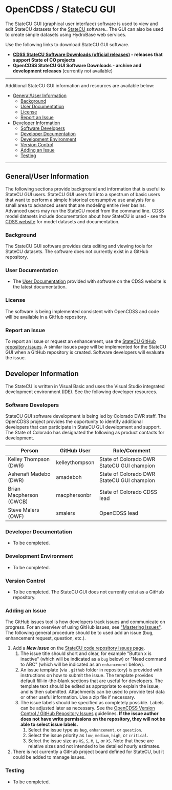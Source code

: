 # OpenCDSS / StateCU GUI #

The StateCU GUI (graphical user interface) software is used to view and edit StateCU datasets
for the [StateCU](http://opencdss.state.co.us/opencdss/statecu/statecu/) software..
The GUI can also be used to create simple datasets using HydroBase web services.

Use the following links to download StateCU GUI software.

* **[CDSS StateCU Software Downloads (official releases)](https://cdss.colorado.gov/software/statecu) - releases that support State of CO projects**
* **OpenCDSS StateCU GUI Software Downloads - archive and development releases** (currently not available)

--------------

Additional StateCU GUI information and resources are available below:

* [General/User Information](#generaluser-information)
	+ [Background](#background)
	+ [User Documentation](#user-documentation)
	+ [License](#license)
	+ [Report an Issue](#report-an-issue)
* [Developer Information](#developer-information)
	+ [Software Developers](#software-developers)
	+ [Developer Documentation](#developer-documentation)
	+ [Development Environment](#development-environment)
	+ [Version Control](#version-control)
	+ [Adding an Issue](#adding-an-issue)
	+ [Testing](#testing)

------------------

## General/User Information  ##

The following sections provide background and information that is useful to StateCU GUI users.
StateCU GUI users fall into a spectrum of basic users that want to perform a simple historical consumptive
use analysis for a small area to advanced users that are modeling entire river basins.
Advanced users may run the StateCU model from the command line.
CDSS model datasets include documentation about how StateCU is used - see the
[CDSS website](https://cdss.colorado.gov/) for model datasets and documentation.

### Background ###

The StateCU GUI software provides data editing and viewing tools for StateCU datasets.
The software does not currently exist in a GitHub repository.

### User Documentation ###

* The [User Documentation](http://opencdss.state.co.us/opencdss/statecu/statecu/) provided with software on the CDSS website is the latest documentation.

### License ###

The software is being implemented consistent with OpenCDSS and code will be available in a GitHub repository.

### Report an Issue ###

To report an issue or request an enhancement,
use the [StateCU GitHub repository issues](https://github.com/OpenCDSS/cdss-app-statecu-fortran/issues).
A similar issues page will be implemented for the StateCU GUI when a GitHub repository is created.
Software developers will evaluate the issue.

## Developer Information ##

The StateCU is written in Visual Basic and uses the Visual Studio integrated development environment (IDE).
See the following developer resources.

### Software Developers ###

StateCU GUI software development is being led by Colorado DWR staff.
The OpenCDSS project provides the opportunity to identify additional developers that can
participate in StateCU GUI development and support.
The State of Colorado has designated the following as product contacts for development.

|**Person**             |**GitHub User**|**Role/Comment**|
|-----------------------|---------------|--------------------------------------------------------------------------------|
|Kelley Thompson (DWR)  |kelleythompson |State of Colorado DWR StateCU GUI champion                                      |
|Ashenafi Madebo (DWR)  |amadeboh       |State of Colorado DWR StateCU GUI champion                                      |
|Brian Macpherson (CWCB)|macphersonbr   |State of Colorado CDSS lead                                                     |
|Steve Malers (OWF)     |smalers        |OpenCDSS lead                                                                   | 

### Developer Documentation ###

* To be completed.

### Development Environment ###

* To be completed.

### Version Control ###

* To be completed.  The StateCU GUI does not currently exist as a GitHub repository.

### Adding an Issue ###

The GitHub issues tool is how developers track issues and communicate on progress.
For an overview of using GitHub issues, see ["Mastering Issues"](https://guides.github.com/features/issues/).
The following general procedure should be to used add an issue (bug, enhancement request, question, etc.).

1. Add a ***New issue*** on the [StateCU code repository issues page](https://github.com/OpenCDSS/cdss-app-statecu-fortran/issues).
	1. The issue title should short and clear, for example "Button x is inactive"
	(which will be indicated as a `bug` below) or
	"Need command to ABC" (which will be indicated as an `enhancement` below).
	2. An issue template (via `.github` folder in repository) is provided with instructions on how to submit the issue.
	The template provides default fill-in-the-blank sections that are useful for developers.
	The template text should be edited as appropriate to explain the issue, and is then submitted.
	Attachments can be used to provide test data or other useful information.  Use a zip file if necessary.
	3. The issue labels should be specified as completely possible.
	Labels can be adjusted later as necessary.
	See the [OpenCDSS Version Control / GitHub Repository Issues](version-control.md#github-repository-issues) guidelines.
	**If the issue author does not have write permissions on the repository, they will not be able to select issue labels.**
		1. Select the issue type as `bug`, `enhancement`, or `question`.
		2. Select the issue priority as `low`, `medium`, `high`, or `critical`.
		3. Select the issue size as `XS`, `S`, `M`, `L`, or `XS`.
		Note that these are relative sizes and not intended to be detailed hourly estimates.
2. There is not currently a GitHub project board defined for StateCU, but it could be added to manage issues.

### Testing ###

* To be completed.
